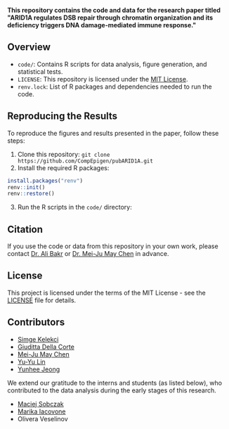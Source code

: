 
__This repository contains the code and data for the research paper titled "ARID1A regulates DSB repair through chromatin organization and its deficiency triggers DNA damage-mediated immune response."__

## Overview

- `code/`: Contains R scripts for data analysis, figure generation, and statistical tests.
- `LICENSE`: This repository is licensed under the [MIT License](LICENSE).
- `renv.lock`: List of R packages and dependencies needed to run the code.

## Reproducing the Results

To reproduce the figures and results presented in the paper, follow these steps:

1. Clone this repository:
`git clone https://github.com/CompEpigen/pubARID1A.git`
2. Install the required R packages:
```R
install.packages("renv")
renv::init()
renv::restore()
```
3. Run the R scripts in the `code/` directory:

## Citation

If you use the code or data from this repository in your own work, please contact [Dr. Ali Bakr](a.bakr@dkfz.de) or [Dr. Mei-Ju May Chen](mei-ju.chen@dkfz.de) in advance.


## License

This project is licensed under the terms of the MIT License - see the [LICENSE](LICENSE) file for details.

## Contributors

* [Simge Kelekci](https://github.com/simgekelekci)
* [Giuditta Della Corte](https://github.com/giudi-963)
* [Mei-Ju May Chen](https://github.com/taiwaness)
* [Yu-Yu Lin](https://github.com/ifishlin)
* [Yunhee Jeong](https://github.com/hanyangii)

We extend our gratitude to the interns and students (as listed below), who contributed to the data analysis during the early stages of this research.
* [Maciej Sobczak](https://github.com/maciejs222)
* [Marika Iacovone](https://github.com/MarikaI)
* Olivera Veselinov

